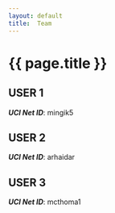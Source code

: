 ```yaml
---
layout: default
title:  Team
---
```


# {{ page.title }}


## USER 1
***UCI Net ID***: mingik5

## USER 2
***UCI Net ID***: arhaidar

## USER 3
***UCI Net ID***: mcthoma1
